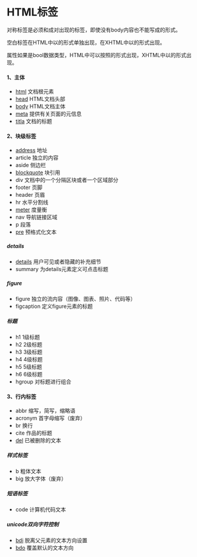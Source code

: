 # HTML标签

对称标签是必须<tag>和</tag>成对出现的标签，即使没有body内容也不能写成<tag/>的形式。

空白标签在HTML中以<tag>的形式单独出现，在XHTML中以<tag/>的形式出现。

属性如果是bool数据类型，HTML中可以按照<tag attr>的形式出现，XHTML中以<tag attr="attr">的形式出现。

#### 1、主体
- [html](html.md)	文档根元素
- [head](head.md)	HTML文档头部
- [body](body.md)	HTML文档主体
- [meta](meta.md)	提供有关页面的元信息
- [titla](title.md)	文档的标题

#### 2、块级标签
- [address](address.md)	地址
- article	独立的内容
- aside	侧边栏
- [blockquote](blockquote.md)	块引用
- div	文档中的一个分隔区块或者一个区域部分
- footer	页脚
- header	页眉
- hr	水平分割线
- [meter](meter.md)	度量衡
- nav	导航链接区域	
- p	段落	
- [pre](pre.md)	预格式化文本

##### details
- [details](details.md)	用户可见或者隐藏的补充细节
- summary	为details元素定义可点击标题

##### figure
- figure	独立的流内容（图像、图表、照片、代码等）
- figcaption	定义figure元素的标题

##### 标题
- h1	1级标题
- h2	2级标题
- h3	3级标题
- h4	4级标题
- h5	5级标题
- h6	6级标题
- hgroup	对标题进行组合

#### 3、行内标签
- abbr	缩写，简写，缩略语
- acronym	首字母缩写（废弃）
- br	换行
- cite	作品的标题
- [del](del.md)	已被删除的文本

##### 样式标签
- b	粗体文本
- big	放大字体（废弃）

##### 短语标签
- code	计算机代码文本

##### unicode双向字符控制
- [bdi](bdi.md)	脱离父元素的文本方向设置
- [bdo](bdo.md)	覆盖默认的文本方向